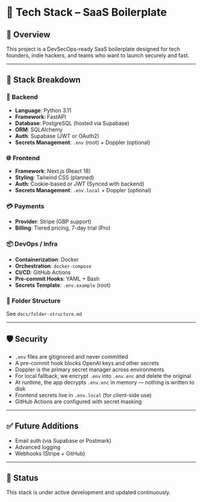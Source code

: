 # 🧱 Tech Stack – SaaS Boilerplate

## 🚀 Overview

This project is a DevSecOps-ready SaaS boilerplate designed for tech founders, indie hackers, and teams who want to launch securely and fast.

---

## 🧩 Stack Breakdown

### 🧠 Backend

- **Language**: Python 3.11
- **Framework**: FastAPI
- **Database**: PostgreSQL (hosted via Supabase)
- **ORM**: SQLAlchemy
- **Auth**: Supabase (JWT or OAuth2)
- **Secrets Management**: `.env` (root) + Doppler (optional)

### 🌐 Frontend

- **Framework**: Next.js (React 18)
- **Styling**: Tailwind CSS (planned)
- **Auth**: Cookie-based or JWT (Synced with backend)
- **Secrets Management**: `.env.local` + Doppler (optional)

### 💳 Payments

- **Provider**: Stripe (GBP support)
- **Billing**: Tiered pricing, 7-day trial (Pro)

### 📦 DevOps / Infra

- **Containerization**: Docker
- **Orchestration**: `docker-compose`
- **CI/CD**: GitHub Actions
- **Pre-commit Hooks**: YAML + Bash
- **Secrets Template**: `.env.example` (root)

### 📁 Folder Structure

See `docs/folder-structure.md`

---

## 🛡️ Security

- `.env` files are gitignored and never committed
- A pre-commit hook blocks OpenAI keys and other secrets
- Doppler is the primary secret manager across environments
- For local fallback, we encrypt `.env` into `.env.enc` and delete the original
- At runtime, the app decrypts `.env.enc` in memory — nothing is written to disk
- Frontend secrets live in `.env.local` (for client-side use)
- GitHub Actions are configured with secret masking

---

## ✅ Future Additions

- Email auth (via Supabase or Postmark)
- Advanced logging
- Webhooks (Stripe + GitHub)

---

## 📍 Status

This stack is under active development and updated continuously.
